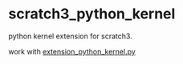 # scratch3_python_kernel
python kernel  extension for scratch3.

work with [extension_python_kernel.py](https://github.com/Scratch3Lab/codelab_adapter_extensions/blob/master/extensions_v2/extension_python_kernel.py)
